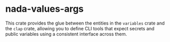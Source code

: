 # nada-values-args

This crate provides the glue between the entities in the `variables` crate and the `clap` crate, allowing you to define
CLI
tools that expect secrets and public variables using a consistent interface across them.
